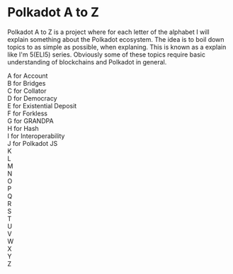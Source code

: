 # Polkadot A to Z

Polkadot A to Z is a project where for each letter of the alphabet I will explain something about the Polkadot ecosystem. The idea is to boil down topics to as simple as possible, when explaning. This is known as a explain like I'm 5(ELI5) series. Obviously some of these topics require basic understanding of blockchains and Polkadot in general.

A for Account  
B for Bridges  
C for Collator  
D for Democracy  
E for Existential Deposit  
F for Forkless  
G for GRANDPA  
H for Hash  
I for Interoperability  
J for Polkadot JS  
K  
L  
M  
N  
O  
P  
Q  
R  
S  
T  
U  
V  
W  
X  
Y  
Z  
